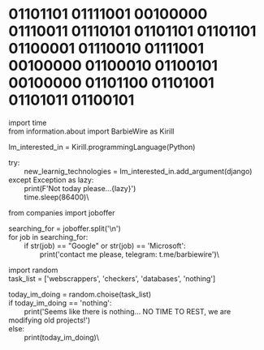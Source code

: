 # 01101101 01111001 00100000 01110011 01110101 01101101 01101101 01100001 01110010 01111001 00100000 01100010 01100101 00100000 01101100 01101001 01101011 01100101

import time \
from information.about import BarbieWire as Kirill

Im_interested_in = Kirill.programmingLanguage(Python)

try:\
⠀⠀⠀new_learnig_technologies = Im_interested_in.add_argument(django)\
except Exception as lazy:\
⠀⠀⠀print(F'Not today please...{lazy}')\
⠀⠀⠀time.sleep(86400)\
    
 
from companies import joboffer

searching_for = joboffer.split('\n')\
for job in searching_for:\
⠀⠀⠀if str(job) == "Google" or str(job) == 'Microsoft':\
⠀⠀⠀⠀⠀⠀print('contact me please, telegram: t.me/barbiewire')\
 

import random \
task_list = ['webscrappers', 'checkers', 'databases', 'nothing']

today_im_doing = random.choise(task_list)\
if today_im_doing == 'nothing':\
⠀⠀⠀print('Seems like there is nothing... NO TIME TO REST, we are modifying old projects!')\
else:\
⠀⠀⠀print(today_im_doing)\
